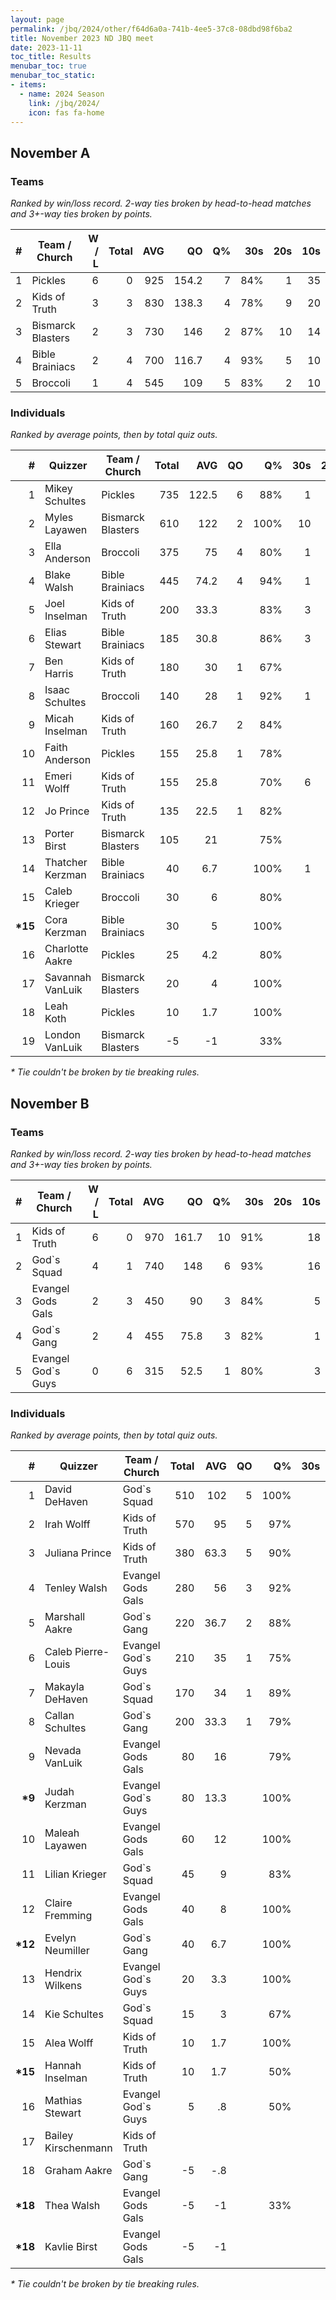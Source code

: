 ```yaml
---
layout: page
permalink: /jbq/2024/other/f64d6a0a-741b-4ee5-37c8-08dbd98f6ba2
title: November 2023 ND JBQ meet
date: 2023-11-11
toc_title: Results
menubar_toc: true
menubar_toc_static:
- items:
  - name: 2024 Season
    link: /jbq/2024/
    icon: fas fa-home
---
```


## November A
### Teams

*Ranked by win/loss record. 2-way ties broken by head-to-head matches and 3+-way ties broken by points.*

| # | Team / Church | W / L | Total | AVG | QO | Q% | 30s | 20s | 10s |
|--:|---|--:|--:|--:|--:|--:|--:|--:|--:|
| 1 | Pickles | 6 | 0 | 925 | 154.2 | 7 | 84% | 1 | 35 | 23 |
| 2 | Kids of Truth | 3 | 3 | 830 | 138.3 | 4 | 78% | 9 | 20 | 30 |
| 3 | Bismarck Blasters | 2 | 3 | 730 | 146 | 2 | 87% | 10 | 14 | 17 |
| 4 | Bible Brainiacs | 2 | 4 | 700 | 116.7 | 4 | 93% | 5 | 10 | 35 |
| 5 | Broccoli | 1 | 4 | 545 | 109 | 5 | 83% | 2 | 10 | 31 |

### Individuals

*Ranked by average points, then by total quiz outs.*

| # | Quizzer | Team / Church | Total | AVG | QO | Q% | 30s | 20s | 10s |
|--:|---|---|--:|--:|--:|--:|--:|--:|--:|
| 1 | Mikey Schultes | Pickles | 735 | 122.5 | 6 | 88% | 1 | 35 |  |
| 2 | Myles Layawen | Bismarck Blasters | 610 | 122 | 2 | 100% | 10 | 13 | 3 |
| 3 | Ella Anderson | Broccoli | 375 | 75 | 4 | 80% | 1 | 9 | 18 |
| 4 | Blake Walsh | Bible Brainiacs | 445 | 74.2 | 4 | 94% | 1 | 6 | 27 |
| 5 | Joel Inselman | Kids of Truth | 200 | 33.3 |  | 83% | 3 | 7 |  |
| 6 | Elias Stewart | Bible Brainiacs | 185 | 30.8 |  | 86% | 3 | 3 | 6 |
| 7 | Ben Harris | Kids of Truth | 180 | 30 | 1 | 67% |  | 12 |  |
| 8 | Isaac Schultes | Broccoli | 140 | 28 | 1 | 92% | 1 | 1 | 9 |
| 9 | Micah Inselman | Kids of Truth | 160 | 26.7 | 2 | 84% |  |  | 16 |
| 10 | Faith Anderson | Pickles | 155 | 25.8 | 1 | 78% |  |  | 18 |
| 11 | Emeri Wolff | Kids of Truth | 155 | 25.8 |  | 70% | 6 | 1 |  |
| 12 | Jo Prince | Kids of Truth | 135 | 22.5 | 1 | 82% |  |  | 14 |
| 13 | Porter Birst | Bismarck Blasters | 105 | 21 |  | 75% |  | 1 | 11 |
| 14 | Thatcher Kerzman | Bible Brainiacs | 40 | 6.7 |  | 100% | 1 |  | 1 |
| 15 | Caleb Krieger | Broccoli | 30 | 6 |  | 80% |  |  | 4 |
| **\*15** | Cora Kerzman | Bible Brainiacs | 30 | 5 |  | 100% |  | 1 | 1 |
| 16 | Charlotte Aakre | Pickles | 25 | 4.2 |  | 80% |  |  | 4 |
| 17 | Savannah VanLuik | Bismarck Blasters | 20 | 4 |  | 100% |  |  | 2 |
| 18 | Leah Koth | Pickles | 10 | 1.7 |  | 100% |  |  | 1 |
| 19 | London VanLuik | Bismarck Blasters | -5 | -1 |  | 33% |  |  | 1 |

*\* Tie couldn't be broken by tie breaking rules.*
## November B
### Teams

*Ranked by win/loss record. 2-way ties broken by head-to-head matches and 3+-way ties broken by points.*

| # | Team / Church | W / L | Total | AVG | QO | Q% | 30s | 20s | 10s |
|--:|---|--:|--:|--:|--:|--:|--:|--:|--:|
| 1 | Kids of Truth | 6 | 0 | 970 | 161.7 | 10 | 91% |  | 18 | 55 |
| 2 | God`s Squad | 4 | 1 | 740 | 148 | 6 | 93% |  | 16 | 38 |
| 3 | Evangel Gods Gals | 2 | 3 | 450 | 90 | 3 | 84% |  | 5 | 38 |
| 4 | God`s Gang | 2 | 4 | 455 | 75.8 | 3 | 82% |  | 1 | 46 |
| 5 | Evangel God`s Guys | 0 | 6 | 315 | 52.5 | 1 | 80% |  | 3 | 29 |

### Individuals

*Ranked by average points, then by total quiz outs.*

| # | Quizzer | Team / Church | Total | AVG | QO | Q% | 30s | 20s | 10s |
|--:|---|---|--:|--:|--:|--:|--:|--:|--:|
| 1 | David DeHaven | God`s Squad | 510 | 102 | 5 | 100% |  | 16 | 14 |
| 2 | Irah Wolff | Kids of Truth | 570 | 95 | 5 | 97% |  | 18 | 17 |
| 3 | Juliana Prince | Kids of Truth | 380 | 63.3 | 5 | 90% |  |  | 35 |
| 4 | Tenley Walsh | Evangel Gods Gals | 280 | 56 | 3 | 92% |  | 3 | 20 |
| 5 | Marshall Aakre | God`s Gang | 220 | 36.7 | 2 | 88% |  |  | 22 |
| 6 | Caleb Pierre-Louis | Evangel God`s Guys | 210 | 35 | 1 | 75% |  | 3 | 18 |
| 7 | Makayla DeHaven | God`s Squad | 170 | 34 | 1 | 89% |  |  | 17 |
| 8 | Callan Schultes | God`s Gang | 200 | 33.3 | 1 | 79% |  |  | 22 |
| 9 | Nevada VanLuik | Evangel Gods Gals | 80 | 16 |  | 79% |  |  | 11 |
| **\*9** | Judah Kerzman | Evangel God`s Guys | 80 | 13.3 |  | 100% |  |  | 8 |
| 10 | Maleah Layawen | Evangel Gods Gals | 60 | 12 |  | 100% |  | 2 | 2 |
| 11 | Lilian Krieger | God`s Squad | 45 | 9 |  | 83% |  |  | 5 |
| 12 | Claire Fremming | Evangel Gods Gals | 40 | 8 |  | 100% |  |  | 4 |
| **\*12** | Evelyn Neumiller | God`s Gang | 40 | 6.7 |  | 100% |  | 1 | 2 |
| 13 | Hendrix Wilkens | Evangel God`s Guys | 20 | 3.3 |  | 100% |  |  | 2 |
| 14 | Kie Schultes | God`s Squad | 15 | 3 |  | 67% |  |  | 2 |
| 15 | Alea Wolff | Kids of Truth | 10 | 1.7 |  | 100% |  |  | 1 |
| **\*15** | Hannah Inselman | Kids of Truth | 10 | 1.7 |  | 50% |  |  | 2 |
| 16 | Mathias Stewart | Evangel God`s Guys | 5 | .8 |  | 50% |  |  | 1 |
| 17 | Bailey Kirschenmann | Kids of Truth |  |  |  |  |  |  |  |
| 18 | Graham Aakre | God`s Gang | -5 | -.8 |  |  |  |  |  |
| **\*18** | Thea Walsh | Evangel Gods Gals | -5 | -1 |  | 33% |  |  | 1 |
| **\*18** | Kavlie Birst | Evangel Gods Gals | -5 | -1 |  |  |  |  |  |

*\* Tie couldn't be broken by tie breaking rules.*

